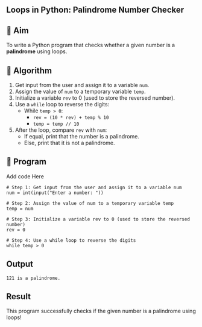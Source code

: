 ## Loops in Python: Palindrome Number Checker

## 🎯 Aim
To write a Python program that checks whether a given number is a **palindrome** using loops.

## 🧠 Algorithm
1. Get input from the user and assign it to a variable `num`.
2. Assign the value of `num` to a temporary variable `temp`.
3. Initialize a variable `rev` to 0 (used to store the reversed number).
4. Use a `while` loop to reverse the digits:
   - While `temp > 0`:
     - `rev = (10 * rev) + temp % 10`
     - `temp = temp // 10`
5. After the loop, compare `rev` with `num`:
   - If equal, print that the number is a palindrome.
   - Else, print that it is not a palindrome.

## 🧾 Program
Add code Here
```
# Step 1: Get input from the user and assign it to a variable num
num = int(input("Enter a number: "))

# Step 2: Assign the value of num to a temporary variable temp
temp = num

# Step 3: Initialize a variable rev to 0 (used to store the reversed number)
rev = 0

# Step 4: Use a while loop to reverse the digits
while temp > 0
```
## Output
```
121 is a palindrome.
```
## Result 
This program successfully checks if the given number is a palindrome using loops!
